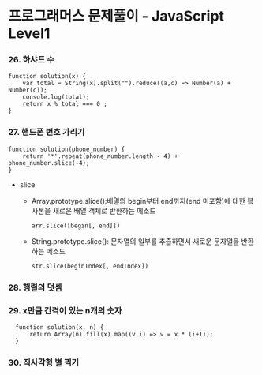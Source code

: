 # 프로그래머스 문제풀이 - JavaScript Level1

### 26. 하샤드 수
    function solution(x) {
        var total = String(x).split("").reduce((a,c) => Number(a) + Number(c));
        console.log(total);
        return x % total === 0 ;
    }
### 27. 핸드폰 번호 가리기
    function solution(phone_number) {
        return '*'.repeat(phone_number.length - 4) + phone_number.slice(-4);
    }
- slice 

  - Array.prototype.slice():배열의 begin부터 end까지(end 미포함)에 대한 복사본을 새로운 배열 객체로 반환하는 메소드
      
        arr.slice([begin[, end]])
        
  - String.prototype.slice(): 문자열의 일부를 추출하면서 새로운 문자열을 반환하는 메소드 
  
        str.slice(beginIndex[, endIndex])
        
 ### 28. 행렬의 덧셈
 
 ### 29. x만큼 간격이 있는 n개의 숫자
      function solution(x, n) {
          return Array(n).fill(x).map((v,i) => v = x * (i+1));
      }
### 30. 직사각형 별 찍기 
    
